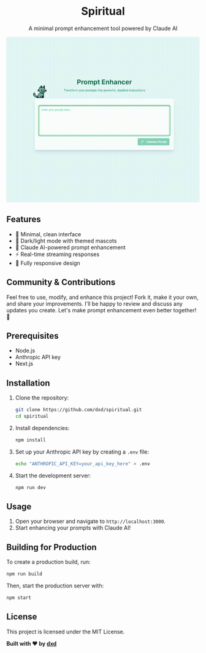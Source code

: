 <div align="center">
  <h1>Spiritual</h1>
  <p>A minimal prompt enhancement tool powered by Claude AI</p>
  
  <img src="Perfection.gif" alt="Preview" width="800"/>
</div>

## Features

- 🎨 Minimal, clean interface
- 🌙 Dark/light mode with themed mascots
- 🤖 Claude AI-powered prompt enhancement
- ⚡ Real-time streaming responses
- 📱 Fully responsive design

## Community & Contributions

Feel free to use, modify, and enhance this project! Fork it, make it your own, and share your improvements. I'll be happy to review and discuss any updates you create. Let's make prompt enhancement even better together! 🚀
## Prerequisites

- Node.js 
- Anthropic API key
- Next.js

## Installation

1. Clone the repository:
   ```bash
   git clone https://github.com/dxd/spiritual.git
   cd spiritual
   ```

2. Install dependencies:
   ```bash
   npm install
   ```

3. Set up your Anthropic API key by creating a `.env` file:
   ```bash
   echo "ANTHROPIC_API_KEY=your_api_key_here" > .env
   ```

4. Start the development server:
   ```bash
   npm run dev
   ```

## Usage

1. Open your browser and navigate to `http://localhost:3000`.
2. Start enhancing your prompts with Claude AI!

## Building for Production

To create a production build, run:
```bash
npm run build
```

Then, start the production server with:
```bash
npm start
```

## License

This project is licensed under the MIT License.


**Built with ❤️ by [dxd](https://x.com/dxd)**